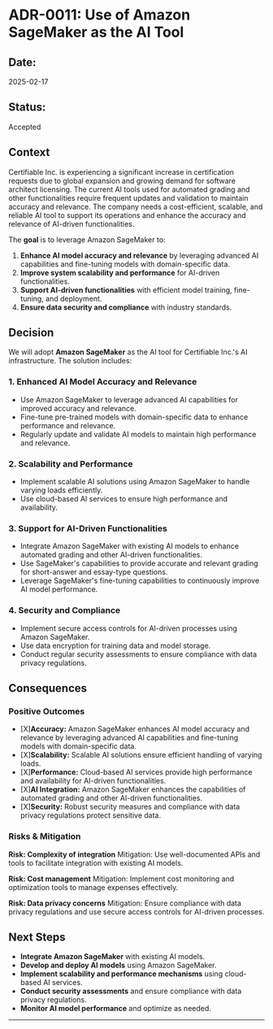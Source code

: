 # **ADR-0011: Use of Amazon SageMaker as the AI Tool**

## **Date:**

2025-02-17

## **Status:**

Accepted

## **Context**

Certifiable Inc. is experiencing a significant increase in certification requests due to global expansion and growing demand for software architect licensing. The current AI tools used for automated grading and other functionalities require frequent updates and validation to maintain accuracy and relevance. The company needs a cost-efficient, scalable, and reliable AI tool to support its operations and enhance the accuracy and relevance of AI-driven functionalities.

The **goal** is to leverage Amazon SageMaker to:

1. **Enhance AI model accuracy and relevance** by leveraging advanced AI capabilities and fine-tuning models with domain-specific data.
2. **Improve system scalability and performance** for AI-driven functionalities.
3. **Support AI-driven functionalities** with efficient model training, fine-tuning, and deployment.
4. **Ensure data security and compliance** with industry standards.

## **Decision**

We will adopt **Amazon SageMaker** as the AI tool for Certifiable Inc.'s AI infrastructure. The solution includes:

### **1. Enhanced AI Model Accuracy and Relevance**

- Use Amazon SageMaker to leverage advanced AI capabilities for improved accuracy and relevance.
- Fine-tune pre-trained models with domain-specific data to enhance performance and relevance.
- Regularly update and validate AI models to maintain high performance and relevance.

### **2. Scalability and Performance**

- Implement scalable AI solutions using Amazon SageMaker to handle varying loads efficiently.
- Use cloud-based AI services to ensure high performance and availability.

### **3. Support for AI-Driven Functionalities**

- Integrate Amazon SageMaker with existing AI models to enhance automated grading and other AI-driven functionalities.
- Use SageMaker's capabilities to provide accurate and relevant grading for short-answer and essay-type questions.
- Leverage SageMaker's fine-tuning capabilities to continuously improve AI model performance.

### **4. Security and Compliance**

- Implement secure access controls for AI-driven processes using Amazon SageMaker.
- Use data encryption for training data and model storage.
- Conduct regular security assessments to ensure compliance with data privacy regulations.

## **Consequences**

### **Positive Outcomes**

* [X]**Accuracy:** Amazon SageMaker enhances AI model accuracy and relevance by leveraging advanced AI capabilities and fine-tuning models with domain-specific data.
* [X]**Scalability:** Scalable AI solutions ensure efficient handling of varying loads.
* [X]**Performance:** Cloud-based AI services provide high performance and availability for AI-driven functionalities.
* [X]**AI Integration:** Amazon SageMaker enhances the capabilities of automated grading and other AI-driven functionalities.
* [X]**Security:** Robust security measures and compliance with data privacy regulations protect sensitive data.

### **Risks & Mitigation**

**Risk: Complexity of integration**
Mitigation: Use well-documented APIs and tools to facilitate integration with existing AI models.

**Risk: Cost management**
Mitigation: Implement cost monitoring and optimization tools to manage expenses effectively.

**Risk: Data privacy concerns**
Mitigation: Ensure compliance with data privacy regulations and use secure access controls for AI-driven processes.

## **Next Steps**

- **Integrate Amazon SageMaker** with existing AI models.
- **Develop and deploy AI models** using Amazon SageMaker.
- **Implement scalability and performance mechanisms** using cloud-based AI services.
- **Conduct security assessments** and ensure compliance with data privacy regulations.
- **Monitor AI model performance** and optimize as needed.

---